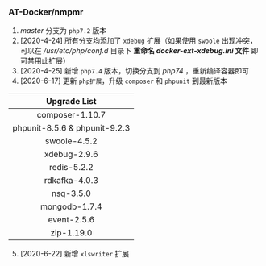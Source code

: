 ### AT-Docker/nmpmr

1. *master* 分支为 `php7.2` 版本
2. [2020-4-24] 所有分支均添加了 `xdebug` 扩展（如果使用 `swoole` 出现冲突，可以在 */usr/etc/php/conf.d* 目录下 **重命名 *docker-ext-xdebug.ini* 文件** 即可禁用此扩展）
3. [2020-4-25] 新增 `php7.4` 版本，切换分支到 *php74* ，重新编译容器即可
4. [2020-6-17] 更新 `php扩展`，升级 `composer` 和 `phpunit` 到最新版本

|         Upgrade List          |
| :---------------------------: |
|        composer-1.10.7        |
| phpunit-8.5.6 & phpunit-9.2.3 |
|         swoole-4.5.2          |
|         xdebug-2.9.6          |
|          redis-5.2.2          |
|         rdkafka-4.0.3         |
|           nsq-3.5.0           |
|         mongodb-1.7.4         |
|          event-2.5.6          |
|          zip-1.19.0           |

5. [2020-6-22] 新增 `xlswriter` 扩展